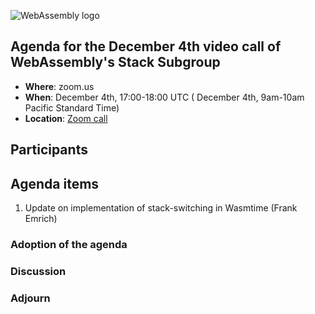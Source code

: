 ![WebAssembly logo](/images/WebAssembly.png)

## Agenda for the December 4th video call of WebAssembly's Stack Subgroup

- **Where**: zoom.us
- **When**:  December 4th, 17:00-18:00 UTC ( December 4th, 9am-10am Pacific Standard Time)
- **Location**: [Zoom call](https://zoom.us/j/91846860726?pwd=NVVNVmpvRVVFQkZTVzZ1dTFEcXgrdz09)


## Participants


## Agenda items

1. Update on implementation of stack-switching in Wasmtime (Frank Emrich)

### Adoption of the agenda

### Discussion

### Adjourn

